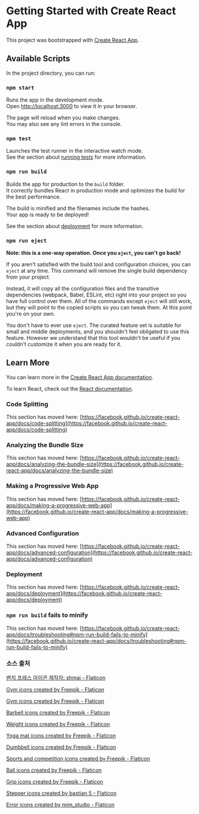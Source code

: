 # Getting Started with Create React App

This project was bootstrapped with [Create React App](https://github.com/facebook/create-react-app).

## Available Scripts

In the project directory, you can run:

### `npm start`

Runs the app in the development mode.\
Open [http://localhost:3000](http://localhost:3000) to view it in your browser.

The page will reload when you make changes.\
You may also see any lint errors in the console.

### `npm test`

Launches the test runner in the interactive watch mode.\
See the section about [running tests](https://facebook.github.io/create-react-app/docs/running-tests) for more information.

### `npm run build`

Builds the app for production to the `build` folder.\
It correctly bundles React in production mode and optimizes the build for the best performance.

The build is minified and the filenames include the hashes.\
Your app is ready to be deployed!

See the section about [deployment](https://facebook.github.io/create-react-app/docs/deployment) for more information.

### `npm run eject`

**Note: this is a one-way operation. Once you `eject`, you can't go back!**

If you aren't satisfied with the build tool and configuration choices, you can `eject` at any time. This command will remove the single build dependency from your project.

Instead, it will copy all the configuration files and the transitive dependencies (webpack, Babel, ESLint, etc) right into your project so you have full control over them. All of the commands except `eject` will still work, but they will point to the copied scripts so you can tweak them. At this point you're on your own.

You don't have to ever use `eject`. The curated feature set is suitable for small and middle deployments, and you shouldn't feel obligated to use this feature. However we understand that this tool wouldn't be useful if you couldn't customize it when you are ready for it.

## Learn More

You can learn more in the [Create React App documentation](https://facebook.github.io/create-react-app/docs/getting-started).

To learn React, check out the [React documentation](https://reactjs.org/).

### Code Splitting

This section has moved here: [https://facebook.github.io/create-react-app/docs/code-splitting](https://facebook.github.io/create-react-app/docs/code-splitting)

### Analyzing the Bundle Size

This section has moved here: [https://facebook.github.io/create-react-app/docs/analyzing-the-bundle-size](https://facebook.github.io/create-react-app/docs/analyzing-the-bundle-size)

### Making a Progressive Web App

This section has moved here: [https://facebook.github.io/create-react-app/docs/making-a-progressive-web-app](https://facebook.github.io/create-react-app/docs/making-a-progressive-web-app)

### Advanced Configuration

This section has moved here: [https://facebook.github.io/create-react-app/docs/advanced-configuration](https://facebook.github.io/create-react-app/docs/advanced-configuration)

### Deployment

This section has moved here: [https://facebook.github.io/create-react-app/docs/deployment](https://facebook.github.io/create-react-app/docs/deployment)

### `npm run build` fails to minify

This section has moved here: [https://facebook.github.io/create-react-app/docs/troubleshooting#npm-run-build-fails-to-minify](https://facebook.github.io/create-react-app/docs/troubleshooting#npm-run-build-fails-to-minify)

### 소스 출처
<a href="https://www.flaticon.com/kr/free-icons/-" title="벤치 프레스 아이콘">
벤치 프레스 아이콘 제작자: shmai - Flaticon
</a>

<a href="https://www.flaticon.com/free-icons/gym" title="gym icons">Gym icons created by Freepik - Flaticon</a>

<a href="https://www.flaticon.com/free-icons/gym" title="gym icons">Gym icons created by Freepik - Flaticon</a>

<a href="https://www.flaticon.com/free-icons/barbell" title="barbell icons">Barbell icons created by Freepik - Flaticon</a>

<a href="https://www.flaticon.com/free-icons/weight" title="weight icons">Weight icons created by Freepik - Flaticon</a>

<a href="https://www.flaticon.com/free-icons/yoga-mat" title="yoga mat icons">Yoga mat icons created by Freepik - Flaticon</a>

<a href="https://www.flaticon.com/free-icons/dumbbell" title="dumbbell icons">Dumbbell icons created by Freepik - Flaticon</a>

<a href="https://www.flaticon.com/free-icons/sports-and-competition" title="sports and competition icons">Sports and competition icons created by Freepik - Flaticon</a>

<a href="https://www.flaticon.com/free-icons/ball" title="ball icons">Ball icons created by Freepik - Flaticon</a>

<a href="https://www.flaticon.com/free-icons/grip" title="grip icons">Grip icons created by Freepik - Flaticon</a>

<a href="https://www.flaticon.com/free-icons/stepper" title="stepper icons">Stepper icons created by bastian 5 - Flaticon</a>

<a href="https://www.flaticon.com/free-icons/error" title="error icons">Error icons created by mim_studio - Flaticon</a>

